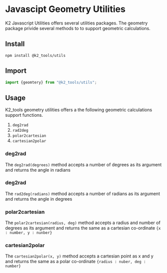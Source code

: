 # Javascipt Geometry Utilities

K2 Javascript Utilities offers several utilities packages. The geometry package privide several methods to to support geometric calculations.

## Install

```
npm install @k2_tools/utils
```

## Import

``` javascript
import {geomtery} from "@k2_tools/utils";
```

## Usage
K2_tools geometry utilities offers a the following geometric calculations support functions.

1. `deg2rad`
1. `rad2deg`
1. `polar2cartesian`
1. `cartesian2polar`

### deg2rad

The `deg2rad(degrees)` method accepts a number of degrees as its argument and returns the angle in radians

### deg2rad

The `rad2deg(radians)` method accepts a number of radians as its argument and returns the angle in degrees

### polar2cartesian

The `polar2cartesian(radius, deg)` method accepts a radius and number of degrees as its argument and returns the same as a cartesian co-ordinate 
`{x : number, y : nunber}`

### cartesian2polar

The `cartesian2polar(x, y)` method accepts a cartesian point as x and y and returns the same as a polar co-ordinate
`{radius : nuber, deg : number}`



